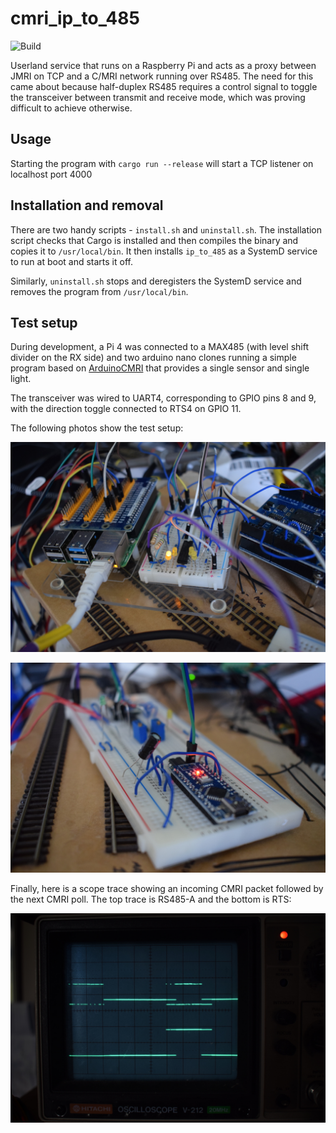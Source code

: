# cmri_ip_to_485

![Build](https://github.com/sciguy16/cmri_ip_to_485/workflows/Build/badge.svg?branch=master)

Userland service that runs on a Raspberry Pi and acts as a proxy between JMRI on TCP and a C/MRI network running over RS485. The need for this came about because half-duplex RS485 requires a control signal to toggle the transceiver between transmit and receive mode, which was proving difficult to achieve otherwise.

## Usage
Starting the program with `cargo run --release` will start a TCP listener on localhost port 4000

## Installation and removal
There are two handy scripts - `install.sh` and `uninstall.sh`. The installation script checks that Cargo is installed and then compiles the binary and copies it to `/usr/local/bin`. It then installs `ip_to_485` as a SystemD service to run at boot and starts it off.

Similarly, `uninstall.sh` stops and deregisters the SystemD service and removes the program from `/usr/local/bin`.

## Test setup
During development, a Pi 4 was connected to a MAX485 (with level shift divider on the RX side) and two arduino nano clones running a simple program based on [ArduinoCMRI](https://github.com/madleech/ArduinoCMRI) that provides a single sensor and single light.

The transceiver was wired to UART4, corresponding to GPIO pins 8 and 9, with the direction toggle connected to RTS4 on GPIO 11.

The following photos show the test setup:

![Raspberry Pi 4 with MAX485 transceiver](images/pi.jpg)

![Two Arduinos running as CMRI nodes](images/arduino.jpg)

Finally, here is a scope trace showing an incoming CMRI packet followed by the next CMRI poll. The top trace is RS485-A and the bottom is RTS:

![CMRI packets over RS485](images/scope_trace.jpg)